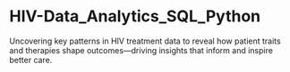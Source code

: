 # HIV-Data_Analytics_SQL_Python
Uncovering key patterns in HIV treatment data to reveal how patient traits and therapies shape outcomes—driving insights that inform and inspire better care.
